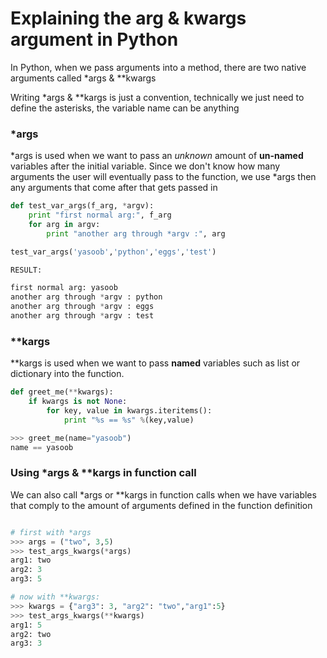 # Explaining the arg & kwargs argument in Python


In Python, when we pass arguments into a method, there are two native arguments called \*args & \**kwargs

Writing \*args & \**kargs is just a convention, technically we just need to define the asterisks, the variable name can be anything

### \*args

\*args is used when we want to pass an *unknown* amount of **un-named** variables after the initial variable. Since we don't know how many arguments the user will eventually pass to the function, we use \*args then any arguments that come after that gets passed in

```Python
def test_var_args(f_arg, *argv):
    print "first normal arg:", f_arg
    for arg in argv:
        print "another arg through *argv :", arg

test_var_args('yasoob','python','eggs','test')

RESULT:

first normal arg: yasoob
another arg through *argv : python
another arg through *argv : eggs
another arg through *argv : test

```
### \**kargs

\**kargs is used when we want to pass **named** variables such as list or dictionary into the function.

```python
def greet_me(**kwargs):
    if kwargs is not None:
        for key, value in kwargs.iteritems():
            print "%s == %s" %(key,value)

>>> greet_me(name="yasoob")
name == yasoob
```

### Using \*args & \**kargs in function call

We can also call \*args or \**kargs in function calls when we have variables that comply to the amount of arguments defined in the function definition

```python

# first with *args
>>> args = ("two", 3,5)
>>> test_args_kwargs(*args)
arg1: two
arg2: 3
arg3: 5

# now with **kwargs:
>>> kwargs = {"arg3": 3, "arg2": "two","arg1":5}
>>> test_args_kwargs(**kwargs)
arg1: 5
arg2: two
arg3: 3

```
